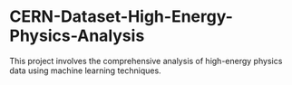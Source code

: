 # CERN-Dataset-High-Energy-Physics-Analysis
This project involves the comprehensive analysis of high-energy physics data using machine learning techniques.
